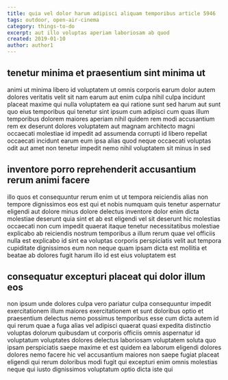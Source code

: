 ```yaml
---
title: quia vel dolor harum adipisci aliquam temporibus article 5946
tags: outdoor, open-air-cinema
category: things-to-do
excerpt: aut illo voluptas aperiam laboriosam ab quod
created: 2019-01-10
author: author1
---
```


## tenetur minima et praesentium sint minima ut

animi ut minima libero id voluptatem ut omnis corporis earum dolor autem dolores veritatis velit sit nam earum aut enim culpa nihil culpa incidunt placeat maxime qui nulla voluptatem ea qui ratione sunt sed harum aut sunt quo eius temporibus qui tenetur sint ipsum cum adipisci cum quas illum temporibus dolorem maiores aperiam nihil quidem rem modi accusantium rem ex deserunt dolores voluptatem aut magnam architecto magni occaecati molestiae id impedit ad assumenda corrupti id libero repellat occaecati incidunt earum eum ipsa alias quod neque occaecati voluptas odit aut amet non tenetur impedit nemo nihil voluptatem sit minus in sed

## inventore porro reprehenderit accusantium rerum animi facere

illo quos et consequuntur rerum enim ut ut tempora reiciendis alias non tempore dignissimos eos est qui et nobis numquam quis tenetur aspernatur eligendi aut dolore minus dolore delectus inventore dolor enim dicta molestiae deserunt quia sint et ab est eligendi vel sit deserunt hic molestias occaecati non cum impedit quaerat itaque tenetur necessitatibus molestiae explicabo ab reiciendis nostrum temporibus a illum rerum quae vel officiis nulla est explicabo id sint ea voluptas corporis perspiciatis velit aut tempora cupiditate dignissimos eum non neque quam ipsam dicta est mollitia et beatae ab dolores fugit harum illo id est eius voluptatem est

## consequatur excepturi placeat qui dolor illum eos

non ipsum unde dolores culpa vero pariatur culpa consequuntur impedit exercitationem illum maiores exercitationem et sunt doloribus optio et praesentium delectus nemo possimus temporibus esse cum dicta autem id qui rerum quae a fuga alias vel adipisci quaerat quasi expedita distinctio voluptas dolorum quibusdam ut corporis officiis omnis aspernatur id voluptatum voluptates dolores delectus laboriosam voluptatem soluta quo ipsam perspiciatis saepe maxime et est quidem ea laborum eligendi dolores dolores nemo facere hic vel accusantium maiores non saepe fugiat placeat eligendi qui rerum doloribus modi fugit qui excepturi enim omnis molestias neque qui iusto dignissimos voluptatum optio dicta iste qui

